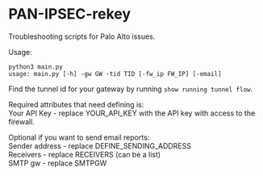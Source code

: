 # PAN-IPSEC-rekey
Troubleshooting scripts for Palo Alto issues.

Usage:
```
python3 main.py
usage: main.py [-h] -gw GW -tid TID [-fw_ip FW_IP] [-email]
```

Find the tunnel id for your gateway by running `show running tunnel flow`.

Required attributes that need defining is:  
Your API Key - replace YOUR_API_KEY with the API key with access to the firewall.

Optional if you want to send email reports:  
Sender address - replace DEFINE_SENDING_ADDRESS  
Receivers - replace RECEIVERS (can be a list)  
SMTP gw - replace SMTPGW  
